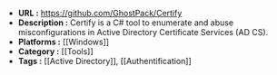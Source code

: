 - **URL :** https://github.com/GhostPack/Certify
- **Description :** Certify is a C# tool to enumerate and abuse misconfigurations in Active Directory Certificate Services (AD CS).
- **Platforms :** [[Windows]]
- **Category :** [[Tools]]
- **Tags :** [[Active Directory]], [[Authentification]]